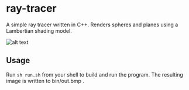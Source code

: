 # ray-tracer

A simple ray tracer written in C++. Renders spheres and planes using a Lambertian shading model.

![alt text](https://cloud.githubusercontent.com/assets/17015386/25871852/b10ccd80-34bd-11e7-9c35-caa6bd2fa74d.jpeg)

## Usage

Run `sh run.sh` from your shell to build and run the program. The resulting image is written to bin/out.bmp .
